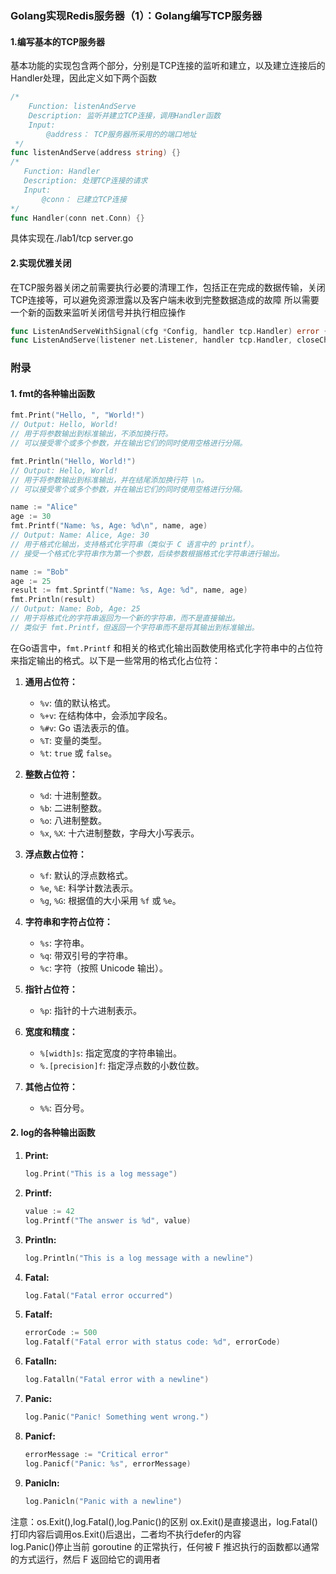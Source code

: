 ### Golang实现Redis服务器（1）：Golang编写TCP服务器
#### 1.编写基本的TCP服务器
基本功能的实现包含两个部分，分别是TCP连接的监听和建立，以及建立连接后的Handler处理，因此定义如下两个函数
```go
/*
    Function: listenAndServe
    Description: 监听并建立TCP连接，调用Handler函数
    Input: 
        @address： TCP服务器所采用的的端口地址
 */
func listenAndServe(address string) {}
/*
   Function: Handler
   Description: 处理TCP连接的请求
   Input:
       @conn： 已建立TCP连接
*/
func Handler(conn net.Conn) {}
```
具体实现在./lab1/tcp server.go

#### 2.实现优雅关闭
在TCP服务器关闭之前需要执行必要的清理工作，包括正在完成的数据传输，关闭TCP连接等，可以避免资源泄露以及客户端未收到完整数据造成的故障
所以需要一个新的函数来监听关闭信号并执行相应操作
```go
func ListenAndServeWithSignal(cfg *Config, handler tcp.Handler) error {}
func ListenAndServe(listener net.Listener, handler tcp.Handler, closeChan <-chan struct{}) {}

```

### 附录
#### 1. fmt的各种输出函数
```go
fmt.Print("Hello, ", "World!")
// Output: Hello, World!
// 用于将参数输出到标准输出，不添加换行符。
// 可以接受零个或多个参数，并在输出它们的同时使用空格进行分隔。

fmt.Println("Hello, World!")
// Output: Hello, World!
// 用于将参数输出到标准输出，并在结尾添加换行符 \n。
// 可以接受零个或多个参数，并在输出它们的同时使用空格进行分隔。

name := "Alice"
age := 30
fmt.Printf("Name: %s, Age: %d\n", name, age)
// Output: Name: Alice, Age: 30
// 用于格式化输出，支持格式化字符串（类似于 C 语言中的 printf）。
// 接受一个格式化字符串作为第一个参数，后续参数根据格式化字符串进行输出。

name := "Bob"
age := 25
result := fmt.Sprintf("Name: %s, Age: %d", name, age)
fmt.Println(result)
// Output: Name: Bob, Age: 25
// 用于将格式化的字符串返回为一个新的字符串，而不是直接输出。
// 类似于 fmt.Printf，但返回一个字符串而不是将其输出到标准输出。
```
在Go语言中，`fmt.Printf` 和相关的格式化输出函数使用格式化字符串中的占位符来指定输出的格式。以下是一些常用的格式化占位符：

1. **通用占位符：**
    - `%v`: 值的默认格式。
    - `%+v`: 在结构体中，会添加字段名。
    - `%#v`: Go 语法表示的值。
    - `%T`: 变量的类型。
    - `%t`: `true` 或 `false`。

2. **整数占位符：**
    - `%d`: 十进制整数。
    - `%b`: 二进制整数。
    - `%o`: 八进制整数。
    - `%x`, `%X`: 十六进制整数，字母大小写表示。

3. **浮点数占位符：**
    - `%f`: 默认的浮点数格式。
    - `%e`, `%E`: 科学计数法表示。
    - `%g`, `%G`: 根据值的大小采用 `%f` 或 `%e`。

4. **字符串和字符占位符：**
    - `%s`: 字符串。
    - `%q`: 带双引号的字符串。
    - `%c`: 字符（按照 Unicode 输出）。

5. **指针占位符：**
    - `%p`: 指针的十六进制表示。

6. **宽度和精度：**
    - `%[width]s`: 指定宽度的字符串输出。
    - `%.[precision]f`: 指定浮点数的小数位数。

7. **其他占位符：**
    - `%%`: 百分号。

#### 2. log的各种输出函数

1. **Print:**
   ```go
   log.Print("This is a log message")
   ```

2. **Printf:**
   ```go
   value := 42
   log.Printf("The answer is %d", value)
   ```

3. **Println:**
   ```go
   log.Println("This is a log message with a newline")
   ```

4. **Fatal:**
   ```go
   log.Fatal("Fatal error occurred")
   ```

5. **Fatalf:**
   ```go
   errorCode := 500
   log.Fatalf("Fatal error with status code: %d", errorCode)
   ```

6. **Fatalln:**
   ```go
   log.Fatalln("Fatal error with a newline")
   ```

7. **Panic:**
   ```go
   log.Panic("Panic! Something went wrong.")
   ```

8. **Panicf:**
   ```go
   errorMessage := "Critical error"
   log.Panicf("Panic: %s", errorMessage)
   ```

9. **Panicln:**
   ```go
   log.Panicln("Panic with a newline")
   ```

注意：os.Exit(),log.Fatal(),log.Panic()的区别
ox.Exit()是直接退出，log.Fatal()打印内容后调用os.Exit()后退出，二者均不执行defer的内容  
log.Panic()停止当前 goroutine 的正常执行，任何被 F 推迟执行的函数都以通常的方式运行，然后 F 返回给它的调用者

